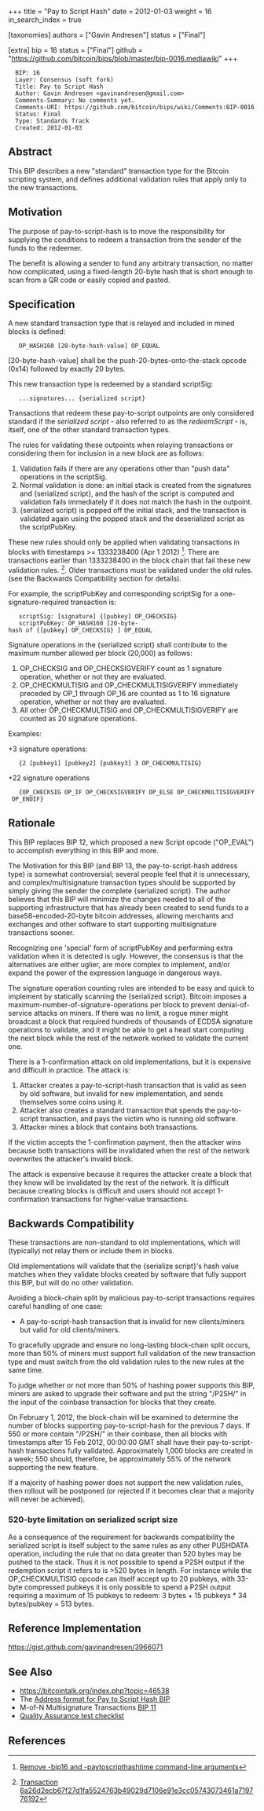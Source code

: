 +++
title = "Pay to Script Hash"
date = 2012-01-03
weight = 16
in_search_index = true

[taxonomies]
authors = ["Gavin Andresen"]
status = ["Final"]

[extra]
bip = 16
status = ["Final"]
github = "https://github.com/bitcoin/bips/blob/master/bip-0016.mediawiki"
+++

      BIP: 16
      Layer: Consensus (soft fork)
      Title: Pay to Script Hash
      Author: Gavin Andresen <gavinandresen@gmail.com>
      Comments-Summary: No comments yet.
      Comments-URI: https://github.com/bitcoin/bips/wiki/Comments:BIP-0016
      Status: Final
      Type: Standards Track
      Created: 2012-01-03

## Abstract

This BIP describes a new "standard" transaction type for the Bitcoin
scripting system, and defines additional validation rules that apply
only to the new transactions.

## Motivation

The purpose of pay-to-script-hash is to move the responsibility for
supplying the conditions to redeem a transaction from the sender of the
funds to the redeemer.

The benefit is allowing a sender to fund any arbitrary transaction, no
matter how complicated, using a fixed-length 20-byte hash that is short
enough to scan from a QR code or easily copied and pasted.

## Specification

A new standard transaction type that is relayed and included in mined
blocks is defined:

`   OP_HASH160 [20-byte-hash-value] OP_EQUAL`

\[20-byte-hash-value\] shall be the push-20-bytes-onto-the-stack opcode
(0x14) followed by exactly 20 bytes.

This new transaction type is redeemed by a standard scriptSig:

`   ...signatures... {serialized script}`

Transactions that redeem these pay-to-script outpoints are only
considered standard if the *serialized script* - also referred to as the
*redeemScript* - is, itself, one of the other standard transaction
types.

The rules for validating these outpoints when relaying transactions or
considering them for inclusion in a new block are as follows:

1.  Validation fails if there are any operations other than "push data"
    operations in the scriptSig.
2.  Normal validation is done: an initial stack is created from the
    signatures and {serialized script}, and the hash of the script is
    computed and validation fails immediately if it does not match the
    hash in the outpoint.
3.  {serialized script} is popped off the initial stack, and the
    transaction is validated again using the popped stack and the
    deserialized script as the scriptPubKey.

These new rules should only be applied when validating transactions in
blocks with timestamps \>= 1333238400 (Apr 1 2012) [^1]. There are
transactions earlier than 1333238400 in the block chain that fail these
new validation rules. [^2]. Older transactions must be validated under
the old rules. (see the Backwards Compatibility section for details).

For example, the scriptPubKey and corresponding scriptSig for a
one-signature-required transaction is:

`   scriptSig: [signature] {[pubkey] OP_CHECKSIG}`  
`   scriptPubKey: OP_HASH160 [20-byte-hash of {[pubkey] OP_CHECKSIG} ] OP_EQUAL`

Signature operations in the {serialized script} shall contribute to the
maximum number allowed per block (20,000) as follows:

1.  OP_CHECKSIG and OP_CHECKSIGVERIFY count as 1 signature operation,
    whether or not they are evaluated.
2.  OP_CHECKMULTISIG and OP_CHECKMULTISIGVERIFY immediately preceded by
    OP_1 through OP_16 are counted as 1 to 16 signature operation,
    whether or not they are evaluated.
3.  All other OP_CHECKMULTISIG and OP_CHECKMULTISIGVERIFY are counted as
    20 signature operations.

Examples:

+3 signature operations:

`   {2 [pubkey1] [pubkey2] [pubkey3] 3 OP_CHECKMULTISIG}`

+22 signature operations

`   {OP_CHECKSIG OP_IF OP_CHECKSIGVERIFY OP_ELSE OP_CHECKMULTISIGVERIFY OP_ENDIF}`

## Rationale

This BIP replaces BIP 12, which proposed a new Script opcode ("OP_EVAL")
to accomplish everything in this BIP and more.

The Motivation for this BIP (and BIP 13, the pay-to-script-hash address
type) is somewhat controversial; several people feel that it is
unnecessary, and complex/multisignature transaction types should be
supported by simply giving the sender the complete {serialized script}.
The author believes that this BIP will minimize the changes needed to
all of the supporting infrastructure that has already been created to
send funds to a base58-encoded-20-byte bitcoin addresses, allowing
merchants and exchanges and other software to start supporting
multisignature transactions sooner.

Recognizing one 'special' form of scriptPubKey and performing extra
validation when it is detected is ugly. However, the consensus is that
the alternatives are either uglier, are more complex to implement,
and/or expand the power of the expression language in dangerous ways.

The signature operation counting rules are intended to be easy and quick
to implement by statically scanning the {serialized script}. Bitcoin
imposes a maximum-number-of-signature-operations per block to prevent
denial-of-service attacks on miners. If there was no limit, a rogue
miner might broadcast a block that required hundreds of thousands of
ECDSA signature operations to validate, and it might be able to get a
head start computing the next block while the rest of the network worked
to validate the current one.

There is a 1-confirmation attack on old implementations, but it is
expensive and difficult in practice. The attack is:

1.  Attacker creates a pay-to-script-hash transaction that is valid as
    seen by old software, but invalid for new implementation, and sends
    themselves some coins using it.
2.  Attacker also creates a standard transaction that spends the
    pay-to-script transaction, and pays the victim who is running old
    software.
3.  Attacker mines a block that contains both transactions.

If the victim accepts the 1-confirmation payment, then the attacker wins
because both transactions will be invalidated when the rest of the
network overwrites the attacker's invalid block.

The attack is expensive because it requires the attacker create a block
that they know will be invalidated by the rest of the network. It is
difficult because creating blocks is difficult and users should not
accept 1-confirmation transactions for higher-value transactions.

## Backwards Compatibility

These transactions are non-standard to old implementations, which will
(typically) not relay them or include them in blocks.

Old implementations will validate that the {serialize script}'s hash
value matches when they validate blocks created by software that fully
support this BIP, but will do no other validation.

Avoiding a block-chain split by malicious pay-to-script transactions
requires careful handling of one case:

- A pay-to-script-hash transaction that is invalid for new
  clients/miners but valid for old clients/miners.

To gracefully upgrade and ensure no long-lasting block-chain split
occurs, more than 50% of miners must support full validation of the new
transaction type and must switch from the old validation rules to the
new rules at the same time.

To judge whether or not more than 50% of hashing power supports this
BIP, miners are asked to upgrade their software and put the string
"/P2SH/" in the input of the coinbase transaction for blocks that they
create.

On February 1, 2012, the block-chain will be examined to determine the
number of blocks supporting pay-to-script-hash for the previous 7 days.
If 550 or more contain "/P2SH/" in their coinbase, then all blocks with
timestamps after 15 Feb 2012, 00:00:00 GMT shall have their
pay-to-script-hash transactions fully validated. Approximately 1,000
blocks are created in a week; 550 should, therefore, be approximately
55% of the network supporting the new feature.

If a majority of hashing power does not support the new validation
rules, then rollout will be postponed (or rejected if it becomes clear
that a majority will never be achieved).

### 520-byte limitation on serialized script size

As a consequence of the requirement for backwards compatibility the
serialized script is itself subject to the same rules as any other
PUSHDATA operation, including the rule that no data greater than 520
bytes may be pushed to the stack. Thus it is not possible to spend a
P2SH output if the redemption script it refers to is \>520 bytes in
length. For instance while the OP_CHECKMULTISIG opcode can itself accept
up to 20 pubkeys, with 33-byte compressed pubkeys it is only possible to
spend a P2SH output requiring a maximum of 15 pubkeys to redeem: 3
bytes + 15 pubkeys \* 34 bytes/pubkey = 513 bytes.

## Reference Implementation

<https://gist.github.com/gavinandresen/3966071>

## See Also

- <https://bitcointalk.org/index.php?topic=46538>
- The [Address format for Pay to Script Hash
  BIP](/13)
- M-of-N Multisignature Transactions [BIP
  11](/11)
- [Quality Assurance test checklist](bip-0016/qa.mediawiki "wikilink")

## References

<references>

[^1]: [Remove -bip16 and -paytoscripthashtime command-line
    arguments](https://github.com/bitcoin/bitcoin/commit/8f188ece3c82c4cf5d52a3363e7643c23169c0ff)

[^2]: [Transaction
    6a26d2ecb67f27d1fa5524763b49029d7106e91e3cc05743073461a719776192](https://web.archive.org/web/20141122040355/http://blockexplorer.com/tx/6a26d2ecb67f27d1fa5524763b49029d7106e91e3cc05743073461a719776192)
